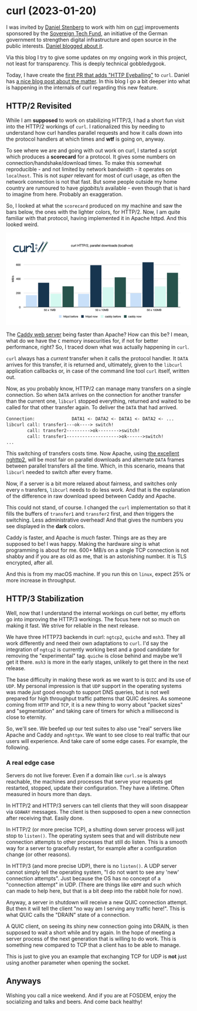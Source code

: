 # curl (2023-01-20)

I was invited by [Daniel Stenberg](https://daniel.haxx.se) to work with him on [curl](https://curl.se) improvements sponsored by the [Sovereign Tech Fund](https://sovereigntechfund.de), an initiative of the German government to strengthen digital infrastructure and open source in the public interests. [Daniel blogged about it](https://daniel.haxx.se/blog/2022/10/19/funded-curl-improvements/).

Via this blog I try to give some updates on my ongoing work in this project, not least for transparency. This is deeply technical gobbledygook.

Today, I have create the [first PR that adds "HTTP Eyeballing"](https://github.com/curl/curl/pull/10325) to `curl`. Daniel has [a nice blog post about the matter](https://daniel.haxx.se/blog/2023/01/12/selecting-http-version-three/). In this blog I go a bit deeper into what is happening in the internals of curl regarding this new feature.

## HTTP/2 Revisited

While I am **supposed** to work on stabilizing HTTP/3, I had a short fun visit into the HTTP/2 workings of `curl`. I rationalized this by needing to understand how curl handles parallel requests and how it calls down into the protocol handlers at which times and **wtf** is going on, anyway.

To see where we are and going with out work on curl, I started a script which produces a **scorecard** for a protocol. It gives some numbers on connection/handshake/download times. To make this somewhat reproducible - and not limited by network bandwidth - it operates on `localhost`. This is not *super* relevant for most of curl usage, as often the network connection is not that fast. But some people outside my home country are rumoured to have *gigabits/s* available - even though that is hard to imagine from here. Probably an exaggeration.

So, I looked at what the `scorecard` produced on my machine and saw the bars below, the ones with the lighter colors, for HTTP/2. Now, I am quite familiar with that protocol, having implemented it in Apache httpd. And this looked weird.

![](images/curl-http2-impr.png)

The [Caddy web server](https://caddyserver.com) being faster than Apache? How can this be? I mean, what do we have the `C` memory insecurities for, if not for better performance, right? So, I traced down what was actually happening in `curl`.

`curl` always has a *current* transfer when it calls the protocol handler. It `DATA` arrives for this transfer, it is returned and, ultimately, given to the `libcurl` application callbacks or, in case of the command line tool `curl` itself, written out.

Now, as you probably know, HTTP/2 can manage many transfers on a single connection. So when `DATA` arrives on the connection for another transfer than the current one, `libcurl` stopped everything, returned and waited to be called for that other transfer again. To deliver the `DATA` that had arrived.

```
Connection:              DATA1 <- DATA2 <- DATA1 <- DATA2 <- ... 
libcurl call: transfer1---ok----> switch!
        call: transfer2--------->ok-------->switch!
        call: transfer1-------------------->ok------>switch!
...
```

This switching of transfers costs time. Now Apache, using [the excellent nghttp2](https://nghttp2.org), will be most fair on parallel downloads and alternate `DATA` frames between parallel transfers all the time. Which, in this scenario, means that `libcurl` needed to switch after every frame.

Now, if a server is a bit more relaxed about fairness, and switches only every `n` transfers, `libcurl` needs to do less work. And that is the explanation of the difference in raw download speed between Caddy and Apache.

This could not stand, of course. I changed the `curl` implementation so that it fills the buffers of `transfer1` and `transfer2` first, and *then* triggers the switching. Less administrative overhead! And that gives the numbers you see displayed in the **dark** colors.

Caddy is faster, and Apache is *much* faster. Things are as they are supposed to be! I was happy. Making the hardware *sing* is what programming is about for me. 600+ MB/s on a single TCP connection is not shabby and if you are as old as me, that is an astonishing number. It is TLS encrypted, after all.

And this is from my macOS machine. If you run this on `linux`, expect 25% or more increase in throughput.

## HTTP/3 Stabilization

Well, now that I understand the internal workings on curl better, my efforts go into improving the HTTP/3 workings. The focus here not so much on making it fast. We strive for reliable in the next release.

We have three HTTP73 backends in curl: `ngtcp2`, `quiche` and `msh3`. They all work differently and need their own adaptations to `curl`. I'd say the integration of `ngtcp2` is currently working best and a good candidate for removing the "experimental" tag. `quiche` is close behind and maybe we'll get it there. `msh3` is more in the early stages, unlikely to get there in the next release.

The base difficulty in making these work as we want to is `QUIC` and its use of `UDP`. My personal impression is that `UDP` support in the operating systems was made *just* good enough to support DNS queries, but is not well prepared for high throughput traffic patterns that QUIC desires. As someone coming from `HTTP` and `TCP`, it is a new thing to worry about "packet sizes" and "segmentation" and taking care of timers for which a millisecond is close to eternity.

So, we'll see. We beefed up our test suites to also use "real" servers like Apache and Caddy and `nghttpx`. We want to see close to real traffic that our users will experience. And take care of some edge cases. For example, the following.

### A real edge case

Servers do not live forever. Even if a domain like `curl.se` is always reachable, the machines and processes that serve your requests get restarted, stopped, update their configuration. They have a lifetime. Often measured in hours more than days.

In HTTP/2 and HTTP/3 servers can tell clients that they will soon disappear via `GOAWAY` messages. The client is then supposed to open a new connection after receiving that. Easily done.

In HTTP/2 (or more precise TCP), a shutting down server process will just stop to `listen()`. The operating system sees that and will distribute new connection attempts to other processes that still do listen. This is a smooth way for a server to gracefully restart, for example after a configuration change (or other reasons).

In HTTP/3 (and more precise UDP), there is no `listen()`. A UDP server cannot simply tell the operating system, "I do not want to see any 'new' connection attempts". Just because the OS has no concept of a "connection attempt" in UDP. (There are things like `eBPF` and such which can made to help here, but that is a bit deep into the rabbit hole for now).

Anyway, a server in shutdown will receive a new QUIC connection attempt. But then it will tell the client "no way am I serving any traffic here!". This is what QUIC calls the "DRAIN" state of a connection.

A QUIC client, on seeing its shiny new connection going into DRAIN, is then supposed to wait a short while and try again. In the hope of meeting a server process of the next generation that is willing to do work. This is something new compared to TCP that a client has to be able to manage.

This is just to give you an example that exchanging TCP for UDP is **not** just using another parameter when opening the socket.

## Anyways

Wishing you call a nice weekend. And if you are at FOSDEM, enjoy the socializing and talks and beers. And come back healthy!





